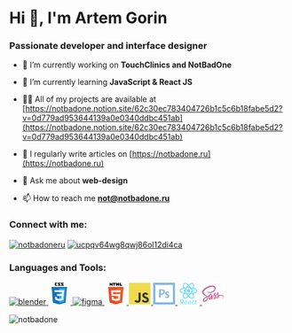 <h1>Hi 👋, I'm Artem Gorin</h1>
<h3>Passionate developer and interface designer</h3>

- 🔭 I’m currently working on **TouchClinics and NotBadOne**

- 🌱 I’m currently learning **JavaScript & React JS**

- 👨‍💻 All of my projects are available at [https://notbadone.notion.site/62c30ec783404726b1c5c6b18fabe5d2?v=0d779ad953644139a0e0340ddbc451ab](https://notbadone.notion.site/62c30ec783404726b1c5c6b18fabe5d2?v=0d779ad953644139a0e0340ddbc451ab)

- 📝 I regularly write articles on [https://notbadone.ru](https://notbadone.ru)

- 💬 Ask me about **web-design**

- 📫 How to reach me **not@notbadone.ru**

<h3 align="left">Connect with me:</h3>
<p align="left">
<a href="https://instagram.com/notbadoneru" target="blank"><img align="center" src="https://raw.githubusercontent.com/rahuldkjain/github-profile-readme-generator/master/src/images/icons/Social/instagram.svg" alt="notbadoneru" height="30" width="40" /></a>
<a href="https://www.youtube.com/c/ucpqv64wg8qwj86ol12di4ca" target="blank"><img align="center" src="https://raw.githubusercontent.com/rahuldkjain/github-profile-readme-generator/master/src/images/icons/Social/youtube.svg" alt="ucpqv64wg8qwj86ol12di4ca" height="30" width="40" /></a>
</p>

<h3 align="left">Languages and Tools:</h3>
<p align="left"> <a href="https://www.blender.org/" target="_blank" rel="noreferrer"> <img src="https://download.blender.org/branding/community/blender_community_badge_white.svg" alt="blender" width="40" height="40"/> </a> <a href="https://www.w3schools.com/css/" target="_blank" rel="noreferrer"> <img src="https://raw.githubusercontent.com/devicons/devicon/master/icons/css3/css3-original-wordmark.svg" alt="css3" width="40" height="40"/> </a> <a href="https://www.figma.com/" target="_blank" rel="noreferrer"> <img src="https://www.vectorlogo.zone/logos/figma/figma-icon.svg" alt="figma" width="40" height="40"/> </a> <a href="https://www.w3.org/html/" target="_blank" rel="noreferrer"> <img src="https://raw.githubusercontent.com/devicons/devicon/master/icons/html5/html5-original-wordmark.svg" alt="html5" width="40" height="40"/> </a> <a href="https://developer.mozilla.org/en-US/docs/Web/JavaScript" target="_blank" rel="noreferrer"> <img src="https://raw.githubusercontent.com/devicons/devicon/master/icons/javascript/javascript-original.svg" alt="javascript" width="40" height="40"/> </a> <a href="https://www.photoshop.com/en" target="_blank" rel="noreferrer"> <img src="https://raw.githubusercontent.com/devicons/devicon/master/icons/photoshop/photoshop-line.svg" alt="photoshop" width="40" height="40"/> </a> <a href="https://reactjs.org/" target="_blank" rel="noreferrer"> <img src="https://raw.githubusercontent.com/devicons/devicon/master/icons/react/react-original-wordmark.svg" alt="react" width="40" height="40"/> </a> <a href="https://sass-lang.com" target="_blank" rel="noreferrer"> <img src="https://raw.githubusercontent.com/devicons/devicon/master/icons/sass/sass-original.svg" alt="sass" width="40" height="40"/> </a> </p>

<p><img align="center" src="https://github-readme-stats.vercel.app/api/top-langs?username=notbadone&show_icons=true&locale=en&layout=compact" alt="notbadone" /></p>

